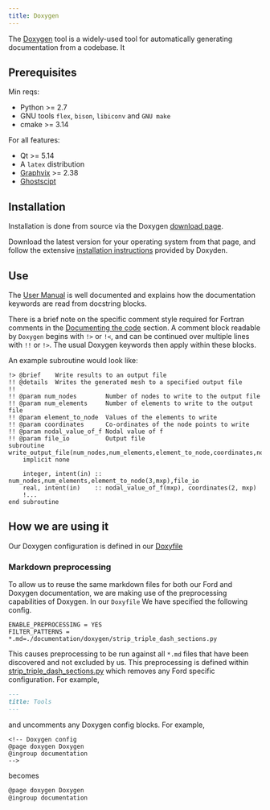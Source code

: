 ```yaml
---
title: Doxygen
---
```


<!-- Doxygen config
@page doxygen Doxygen
@ingroup documentation
-->

The [Doxygen]((https://www.doxygen.nl/)) tool is a widely-used tool for automatically generating documentation from a codebase.
It 

## Prerequisites

Min reqs:

- Python >= 2.7
- GNU tools `flex`, `bison`, `libiconv` and `GNU make`
- cmake >= 3.14

For all features:
- Qt >= 5.14
- A `latex` distribution
- [Graphvix](https://www.graphviz.org/) >= 2.38
- [Ghostscipt](https://www.ghostscript.com/)

## Installation

Installation is done from source via the Doxygen [download page](https://www.doxygen.nl/download.html).

Download the latest version for your operating system from that page, and follow the extensive [installation instructions](https://www.doxygen.nl/manual/install.html) provided by Doxyden.

## Use

The [User Manual](https://www.doxygen.nl/manual/index.html) is well documented and explains how the documentation keywords are read from docstring blocks.

There is a brief note on the specific comment style required for Fortran comments in the [Documenting the code](https://www.doxygen.nl/manual/docblocks.html#fortranblocks) section.
A comment block readable by `Doxygen` begins with `!>` or `!<`, and can be continued over multiple lines with `!!` or `!>`.
The usual Doxygen keywords then apply within these blocks.

An example subroutine would look like:

```Fortran
!> @brief    Write results to an output file
!! @details  Writes the generated mesh to a specified output file
!!
!! @param num_nodes        Number of nodes to write to the output file
!! @param num_elements     Number of elements to write to the output file
!! @param element_to_node  Values of the elements to write
!! @param coordinates      Co-ordinates of the node points to write
!! @param nodal_value_of_f Nodal value of f
!! @param file_io          Output file
subroutine write_output_file(num_nodes,num_elements,element_to_node,coordinates,nodal_value_of_f,file_io)
	implicit none
	
	integer, intent(in) :: num_nodes,num_elements,element_to_node(3,mxp),file_io
	real, intent(in)    :: nodal_value_of_f(mxp), coordinates(2, mxp)
	!...
end subroutine
```

## How we are using it

Our Doxygen configuration is defined in our [Doxyfile](./Doxyfile)

### Markdown preprocessing

To allow us to reuse the same markdown files for both our Ford and Doxygen documentation, we are making
use of the preprocessing capabilities of Doxygen. In our `Doxyfile` We have specified the following config.

```
ENABLE_PREPROCESSING = YES
FILTER_PATTERNS = *.md=./documentation/doxygen/strip_triple_dash_sections.py
```

This causes preprocessing to be run against all `*.md` files that have been discovered and not excluded by us.
This preprocessing is defined within [strip_triple_dash_sections.py](./strip_triple_dash_sections.py) which
removes any Ford specific configuration. For example,

```md
---
title: Tools
---
```

and uncomments any Doxygen config blocks. For example,

```
<!-- Doxygen config
@page doxygen Doxygen
@ingroup documentation
-->
```

becomes

```md
@page doxygen Doxygen
@ingroup documentation
```
